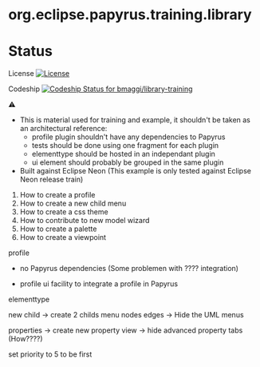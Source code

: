 org.eclipse.papyrus.training.library
=======================================

# Status

License [![License](https://img.shields.io/badge/license-EPL-blue.svg)](https://www.eclipse.org/legal/epl-v10.html)

Codeship [ ![Codeship Status for bmaggi/library-training](https://codeship.com/projects/93c25b50-55af-0134-4ca0-1e6b697efd61/status?branch=master)](https://codeship.com/projects/172132)

:warning: 
 - This is material used for training and example, it shouldn't be taken as an architectural reference:
	- profile plugin shouldn't have any dependencies to Papyrus
	- tests should be done using one fragment for each plugin
	- elementtype should be hosted in an independant plugin
	- ui element should probably be grouped in the same plugin
 - Built against Eclipse Neon (This example is only tested against Eclipse Neon release train)

1) How to create a profile 
2) How to create a new child menu
3) How to create a css theme
4) How to contribute to new model wizard
5) How to create a palette
6) How to create a viewpoint


profile
 - no Papyrus dependencies (Some problemen with ???? integration)

 - profile ui facility to integrate a profile in Papyrus
 
elementtype


new child
 -> create 2 childs menu nodes edges
 -> Hide the UML menus

properties
 -> create new property view
 -> hide advanced property tabs  (How????)
 
set priority to 5 to be first 
 
 
